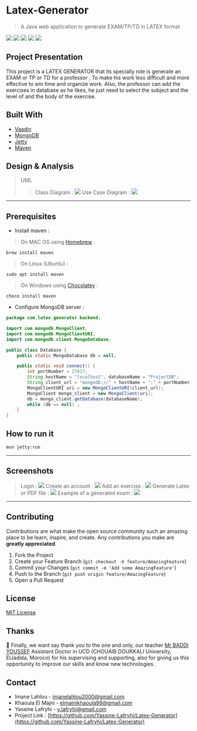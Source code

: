 # Latex-Generator
> A Java web application to generate EXAM/TP/TD in LATEX format

![](https://img.shields.io/badge/build-passing-brightgreen)
![](https://img.shields.io/badge/license-MIT-purple)
![](https://img.shields.io/badge/version-1.0-orange)
![](https://img.shields.io/badge/vaadin-14.1.3-blue)
![](https://img.shields.io/badge/jackson-2.10.0-red)

## Project Presentation
This project is a LATEX GENERATOR that its specially role is generate an EXAM or TP or TD for a professor , To make his work less difficult and more effective to win time and organize work.
Also, the professor can add the exercises in database as he likes, he just need to select the subject and the level of and the body of the exercise.
## Built With

* [Vaadin](https://vaadin.com)
* [MongoDB](https://mongodb.com)
* [Jetty](https://www.eclipse.org/jetty)
* [Maven](https://maven.apache.org)

## Design & Analysis
>UML
>> Class Diagram :
![](https://i.imgur.com/u06rV0F.png)
>> Use Case Diagram :
![](https://i.imgur.com/IAoVeTk.png)

 ---
## Prerequisites

- Install maven :
> On MAC OS using [Homebrew](https://brew.sh/) :
```shell
brew install maven
```
> On Linux (Ubuntu) :
```shell
sudo apt install maven
```
> On Windows using [Chocolatey](https://chocolatey.org/) :
```shell
choco install maven
```
- Configure MongoDB server :
```java
package com.latex.generator.backend;

import com.mongodb.MongoClient;
import com.mongodb.MongoClientURI;
import com.mongodb.client.MongoDatabase;

public class Database {
    public static MongoDatabase db = null;

    public static void connect() {
        int portNumber = 27017;
        String hostName = "localhost", databaseName = "ProjectDB";
        String client_url = "mongodb://" + hostName + ":" + portNumber + "/" + databaseName;
        MongoClientURI uri = new MongoClientURI(client_url);
        MongoClient mongo_client = new MongoClient(uri);
        db = mongo_client.getDatabase(databaseName);
        while (db == null) ;
    }
}
```
## How to run it

```bash
mvn jetty:run
```
---
## Screenshots
>Login :
![](https://i.imgur.com/u0VHhPj.jpg)
>Create an account :
![](https://i.imgur.com/Sn6DxE7.jpg)
>Add an exercise :
![](https://i.imgur.com/NPMguLw.jpg)
>Generate Latex or PDF file :
![](https://i.imgur.com/EhEKD5o.jpg)
>Example of a generated exam :
![](https://i.imgur.com/5firr6m.jpg)

---

## Contributing

Contributions are what make the open source community such an amazing place to be learn, inspire, and create. Any contributions you make are **greatly appreciated**.

1. Fork the Project
2. Create your Feature Branch (`git checkout -b feature/AmazingFeature`)
3. Commit your Changes (`git commit -m 'Add some AmazingFeature'`)
4. Push to the Branch (`git push origin feature/AmazingFeature`)
5. Open a Pull Request

## License
[MIT License](https://choosealicense.com/licenses/mit/)

## Thanks 
:pray: Finally, we want say thank you to the one and only, our teacher [Mr BADDI YOUSSEF](https://linkedin.com/in/youssefbaddi) Assistant Doctor in UCD (CHOUAIB DOUKKALI University, ElJadida, Moroco) for his supervising and supporting, also for giving us this opportunity to improve our skills and know new technologies.

## Contact
- Imane Lahlou - [imanelahlou2000@gmail.com](mailto:imanelahlou2000@gmail.com)
- Khaoula El Majni - [elmajnikhaoula99@gmail.com](mailto:elmajnikhaoula99@gmail.com)
- Yassine Lafryhi - [y.lafryhi@gmail.com](mailto:y.lafryhi@gmail.com)
- Project Link : [https://github.com/Yassine-Lafryhi/Latex-Generator](https://github.com/Yassine-Lafryhi/Latex-Generator)

